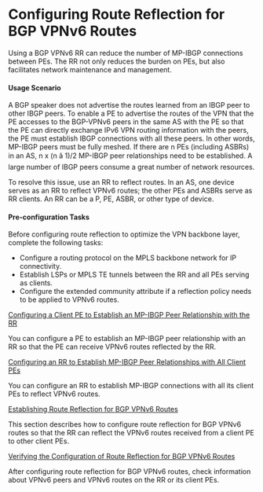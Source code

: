 Configuring Route Reflection for BGP VPNv6 Routes
=================================================

Using a BGP VPNv6 RR can reduce the number of MP-IBGP connections between PEs. The RR not only reduces the burden on PEs, but also facilitates network maintenance and management.

#### Usage Scenario

A BGP speaker does not advertise the routes learned from an IBGP peer to other IBGP peers. To enable a PE to advertise the routes of the VPN that the PE accesses to the BGP-VPNv6 peers in the same AS with the PE so that the PE can directly exchange IPv6 VPN routing information with the peers, the PE must establish IBGP connections with all these peers. In other words, MP-IBGP peers must be fully meshed. If there are n PEs (including ASBRs) in an AS, n x (n â 1)/2 MP-IBGP peer relationships need to be established. A large number of IBGP peers consume a great number of network resources.

To resolve this issue, use an RR to reflect routes. In an AS, one device serves as an RR to reflect VPNv6 routes; the other PEs and ASBRs serve as RR clients. An RR can be a P, PE, ASBR, or other type of device.


#### Pre-configuration Tasks

Before configuring route reflection to optimize the VPN backbone layer, complete the following tasks:

* Configure a routing protocol on the MPLS backbone network for IP connectivity.
* Establish LSPs or MPLS TE tunnels between the RR and all PEs serving as clients.
* Configure the extended community attribute if a reflection policy needs to be applied to VPNv6 routes.


[Configuring a Client PE to Establish an MP-IBGP Peer Relationship with the RR](../../../../software/nev8r10_vrpv8r16/user/vrp/dc_vrp_mpls-l3vpn-v6_cfg_2015.html)

You can configure a PE to establish an MP-IBGP peer relationship with an RR so that the PE can receive VPNv6 routes reflected by the RR.

[Configuring an RR to Establish MP-IBGP Peer Relationships with All Client PEs](../../../../software/nev8r10_vrpv8r16/user/vrp/dc_vrp_mpls-l3vpn-v6_cfg_2016.html)

You can configure an RR to establish MP-IBGP connections with all its client PEs to reflect VPNv6 routes.

[Establishing Route Reflection for BGP VPNv6 Routes](../../../../software/nev8r10_vrpv8r16/user/vrp/dc_vrp_mpls-l3vpn-v6_cfg_2017.html)

This section describes how to configure route reflection for BGP VPNv6 routes so that the RR can reflect the VPNv6 routes received from a client PE to other client PEs.

[Verifying the Configuration of Route Reflection for BGP VPNv6 Routes](../../../../software/nev8r10_vrpv8r16/user/vrp/dc_vrp_mpls-l3vpn-v6_cfg_2018.html)

After configuring route reflection for BGP VPNv6 routes, check information about VPNv6 peers and VPNv6 routes on the RR or its client PEs.